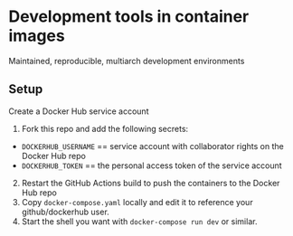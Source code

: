 # Development tools in container images

Maintained, reproducible, multiarch development environments

## Setup

Create a Docker Hub service account
1. Fork this repo and add the following secrets:
  - `DOCKERHUB_USERNAME` == service account with collaborator rights on the Docker Hub repo
  - `DOCKERHUB_TOKEN` == the personal access token of the service account
2. Restart the GitHub Actions build to push the containers to the Docker Hub repo
3. Copy `docker-compose.yaml` locally and edit it to reference your github/dockerhub user.
4. Start the shell you want with `docker-compose run dev` or similar.


